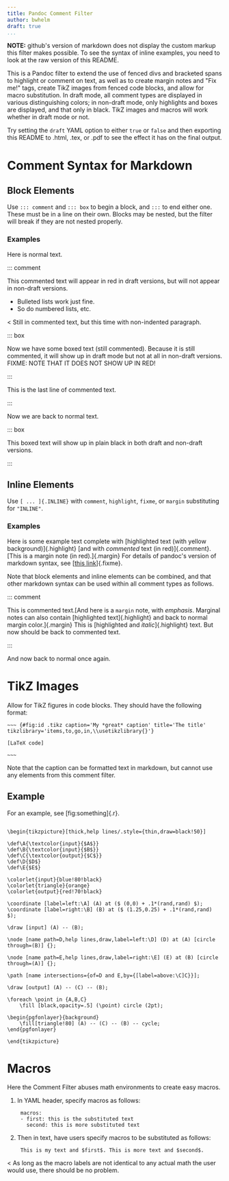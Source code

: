 ```yaml
---
title: Pandoc Comment Filter
author: bwhelm
draft: true
...
```


**NOTE:** github's version of markdown does not display the custom markup
this filter makes possible. To see the syntax of inline examples, you need
to look at the raw version of this README.

This is a Pandoc filter to extend the use of fenced divs and bracketed spans to
highlight or comment on text, as well as to create margin notes and "Fix me!"
tags, create TikZ images from fenced code blocks, and allow for macro
substitution. In draft mode, all comment types are displayed in various
distinguishing colors; in non-draft mode, only highlights and boxes are
displayed, and that only in black. TikZ images and macros will work whether in
draft mode or not.

Try setting the `draft` YAML option to either `true` or `false` and then
exporting this README to .html, .tex, or .pdf to see the effect it has on
the final output.

# Comment Syntax for Markdown

## Block Elements

Use `::: comment` and `::: box` to begin a block, and `:::` to end either one.
These must be in a line on their own. Blocks may be nested, but the filter will
break if they are not nested properly.

### Examples

Here is normal text.

::: comment

This commented text will appear in red in draft versions, but will not
appear in non-draft versions.

- Bulleted lists work just fine.
- So do numbered lists, etc.

< Still in commented text, but this time with non-indented paragraph.

::: box

Now we have some boxed text (still commented). Because it is still
commented, it will show up in draft mode but not at all in non-draft
versions. FIXME: NOTE THAT IT DOES NOT SHOW UP IN RED!

:::

This is the last line of commented text.

:::

Now we are back to normal text.

::: box

This boxed text will show up in plain black in both draft and non-draft
versions.

:::

## Inline Elements

Use `[ ... ]{.INLINE}` with `comment`, `highlight`, `fixme`, or `margin`
substituting for `"INLINE"`.

### Examples

Here is some example text complete with [highlighted text (with yellow
background)]{.highlight} [and with *commented* text (in
red)]{.comment}.[This is a margin note (in red).]{.margin} For details of
pandoc's version of markdown syntax, see [[this
link](http://pandoc.org)]{.fixme}.

Note that block elements and inline elements can be combined, and that
other markdown syntax can be used within all comment types as follows.

::: comment

This is commented text.[And here is a `margin` note, with *emphasis*.
Marginal notes can also contain [highlighted text]{.highlight} and back to
normal margin color.]{.margin} This is [highlighted and
*italic*]{.highlight} text. But now should be back to commented text.

:::

And now back to normal once again.

# TikZ Images

Allow for TikZ figures in code blocks. They should have the following format:

    ~~~ {#fig:id .tikz caption='My *great* caption' title='The title' tikzlibrary='items,to,go,in,\\usetikzlibrary{}'}

    [LaTeX code]

    ~~~

Note that the caption can be formatted text in markdown, but cannot use any
elements from this comment filter.

## Example

For an example, see [fig:something]{.r}.

~~~ {#fig:something .tikz tikzlibrary='calc,intersections,through,backgrounds' caption="Diagram for a proof of Euclid. (Taken from the *TikZ & PGF Manual*, Part\ I, Chapter\ 4.)" title="This is my great title" width=60%}

\begin{tikzpicture}[thick,help lines/.style={thin,draw=black!50}]

\def\A{\textcolor{input}{$A$}}
\def\B{\textcolor{input}{$B$}}
\def\C{\textcolor{output}{$C$}}
\def\D{$D$}
\def\E{$E$}

\colorlet{input}{blue!80!black}
\colorlet{triangle}{orange}
\colorlet{output}{red!70!black}

\coordinate [label=left:\A] (A) at ($ (0,0) + .1*(rand,rand) $);
\coordinate [label=right:\B] (B) at ($ (1.25,0.25) + .1*(rand,rand) $);

\draw [input] (A) -- (B);

\node [name path=D,help lines,draw,label=left:\D] (D) at (A) [circle through=(B)] {};

\node [name path=E,help lines,draw,label=right:\E] (E) at (B) [circle through=(A)] {};

\path [name intersections={of=D and E,by={[label=above:\C]C}}];

\draw [output] (A) -- (C) -- (B);

\foreach \point in {A,B,C}
    \fill [black,opacity=.5] (\point) circle (2pt);

\begin{pgfonlayer}{background}
    \fill[triangle!80] (A) -- (C) -- (B) -- cycle;
\end{pgfonlayer}

\end{tikzpicture}

~~~

# Macros

Here the Comment Filter abuses math environments to create easy macros.

1. In YAML header, specify macros as follows:

        macros:
        - first: this is the substituted text
          second: this is more substituted text

2. Then in text, have users specify macros to be substituted as follows:

        This is my text and $first$. This is more text and $second$.

< As long as the macro labels are not identical to any actual math the user would
use, there should be no problem.
